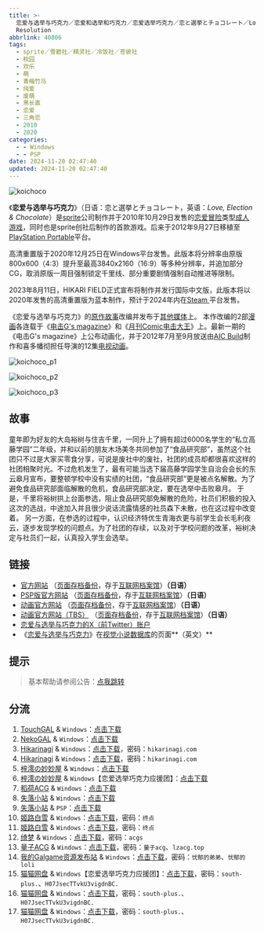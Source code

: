 ```yaml
---
title: >-
  恋爱与选举与巧克力／恋爱和选举和巧克力／恋爱选举巧克力／恋と選挙とチョコレート／Love, Elections, & Chocolate／高清版 High
  Resolution
abbrlink: 40806
tags:
  - sprite／雪碧社／精灵社／冷饭社／苍彼社
  - 校园
  - 欢乐
  - 萌
  - 青梅竹马
  - 纯爱
  - 废萌
  - 黑长直
  - 恋爱
  - 三角恋
  - 2010
  - 2020
categories:
  - - Windows
  - - PSP
date: 2024-11-20 02:47:40
updated: 2024-11-20 02:47:40
---
```


![koichoco](https://unpkg.com/galgame/img/koichoco.webp)

《**恋爱与选举与巧克力**》（日语：恋と選挙とチョコレート，英语：*Love, Election & Chocolate*）是[sprite](https://zh.wikipedia.org/wiki/Sprite_(遊戲品牌))公司制作并于2010年10月29日发售的[恋爱冒险](https://zh.wikipedia.org/wiki/戀愛冒險)类型[成人游戏](https://zh.wikipedia.org/wiki/日本成人遊戲)，同时也是sprite创社后制作的首款游戏。后来于2012年9月27日移植至[PlayStation Portable](https://zh.wikipedia.org/wiki/PlayStation_Portable)平台。

高清重置版于2020年12月25日在Windows平台发售。此版本将分辨率由原版800x600（4:3）提升至最高3840x2160（16:9）等多种分辨率，并追加部分CG，取消原版一周目强制锁定千里线、部分重要剧情强制自动推进等限制。

2023年8月11日，HIKARI FIELD正式宣布将制作并发行国际中文版，此版本将以2020年发售的高清重置版为蓝本制作，预计于2024年内在[Steam ](https://zh.wikipedia.org/wiki/Steam)平台发售。

《恋爱与选举与巧克力》的[原作故事](https://zh.wikipedia.org/wiki/原著)改编并发布于[其他媒体](https://zh.wikipedia.org/wiki/跨媒體製作)上。 本作改编的2部[漫画](https://zh.wikipedia.org/wiki/日本漫畫)各连载于《[电击G's magazine](https://zh.wikipedia.org/wiki/電擊G's_magazine)》和《[月刊Comic电击大王](https://zh.wikipedia.org/wiki/月刊Comic電擊大王)》上。最新一期的《电击G's magazine》上公布动画化，并于2012年7月至9月放送由[AIC Build](https://zh.wikipedia.org/wiki/動畫國際公司)制作和喜多幡彻担任导演的12集[电视动画](https://zh.wikipedia.org/wiki/日本電視動畫)。

<!-- more -->

![koichoco_p1](https://unpkg.com/galgame/img/koichoco_p1.webp)

![koichoco_p2](https://unpkg.com/galgame/img/koichoco_p2.webp)

![koichoco_p3](https://unpkg.com/galgame/img/koichoco_p3.webp)

## 故事

童年即为好友的大岛裕树与住吉千里，一同升上了拥有超过6000名学生的“私立高藤学园”二年级，并和以前的朋友木场美冬共同参加了“食品研究部”，虽然这个社团只不过是大家买零食分享，可说是废社中的废社，社团的成员却都很喜欢这样的社团相聚时光。不过危机发生了，最有可能当选下届高藤学园学生自治会会长的东云皋月宣布，要整顿学校中没有实绩的社团，“食品研究部”更是被点名解散。为了避免食品研究部面临解散的危机，食品研究部决定，要在选举中击败皋月。 于是，千里将裕树拱上台面参选，阻止食品研究部免解散的危险，社员们积极的投入这次的选战，中途加入并且很少说话流露情感的社员森下未散，也在这过程中改变着。 另一方面，在参选的过程中，认识经济特优生青海衣更与前学生会长毛利夜云，逐步发现学校的问题点。为了社团的存续，以及对于学校问题的改革，裕树决定与社员们一起，认真投入学生会选举。

## 链接

- [官方网站](https://koichoco.net/) （[页面存档备份](https://web.archive.org/web/20210124173853/https://koichoco.net/)，存于[互联网档案馆](https://zh.wikipedia.org/wiki/互联网档案馆)）**（日语）**
- [PSP版官方网站](http://d-game.dengeki.com/koichoco/) （[页面存档备份](https://web.archive.org/web/20120108114319/http://d-game.dengeki.com/koichoco/)，存于[互联网档案馆](https://zh.wikipedia.org/wiki/互联网档案馆)）**（日语）**
- [动画官方网站](http://www.koichoco.com/index.html) （[页面存档备份](https://web.archive.org/web/20210113214938/http://www.koichoco.com/index.html)，存于[互联网档案馆](https://zh.wikipedia.org/wiki/互联网档案馆)）**（日语）**
- [动画官方网站（TBS）](http://www.tbs.co.jp/anime/koichoco/) （[页面存档备份](https://web.archive.org/web/20201205031538/http://www.tbs.co.jp/anime/koichoco/)，存于[互联网档案馆](https://zh.wikipedia.org/wiki/互联网档案馆)）**（日语）**
- [恋爱与选举与巧克力的X（前Twitter）账户](https://twitter.com/koichoco_anime)
- 《[恋爱与选举与巧克力](https://vndb.org/v4028)》在[视觉小说数据库](https://zh.wikipedia.org/wiki/視覺小說數據庫)的页面**（英文）**

## 提示

> 基本帮助请参阅公告：[点我跳转](/p/announcement/)

## 分流

1. [TouchGAL](https://touchgal.net/) & `Windows`：[点击下载](https://pan.touchgal.net/s/LZJtZ)
2. [NekoGAL](https://www.nekogal.com/) & `Windows`：[点击下载](https://pan.nekogal.top/s/9J1CL)
3. [Hikarinagi](https://www.hikarinagi.com/) & `Windows`：[点击下载](https://pan.himoe.uk/s/vLnsj)，密码：`hikarinagi.com`
4. [Hikarinagi](https://www.hikarinagi.com/) & `Windows`：[点击下载](https://pan.himoe.uk/s/zpQ7Fp)，密码：`hikarinagi.com`
5. [梓澪の妙妙屋](https://zi0.cc/) & `Windows`：[点击下载](https://zi0.cc/d/%60%E3%80%90%E5%90%88%E9%9B%86%E7%B3%BB%E5%88%97%E3%80%91/%E6%B1%89%E5%8C%96galgame%E5%90%88%E9%9B%86/2024/02/%5Bsprite%20%26%20%E6%A0%AA%E5%BC%8F%E4%BC%9A%E7%A4%BE%E3%83%96%E3%83%AA%E3%83%83%E3%82%B8%5D%20%E6%81%8B%E3%81%A8%E9%81%B8%E6%8C%99%E3%81%A8%E3%83%81%E3%83%A7%E3%82%B3%E3%83%AC%E3%83%BC%E3%83%88%20%E6%81%8B%E7%88%B1%E9%80%89%E4%B8%BE%E5%B7%A7%E5%85%8B%E5%8A%9B%20%5B%E6%B1%89%E5%8C%96%E7%A1%AC%E7%9B%98%E7%89%88%5D.zip?sign=6ZHjVAEnejDoEaHhNXq5Ht7gn4YDLBXrbFYojdiuxBE=:0)
6. [梓澪の妙妙屋](https://zi0.cc/) & `Windows`【恋爱选举巧克力应援团】：[点击下载](https://zi0.cc/d/%60%E3%80%90%E5%90%88%E9%9B%86%E7%B3%BB%E5%88%97%E3%80%91/%E5%8D%97%2BGalGame%E6%B1%89%E5%8C%96%E5%8C%BA%E5%85%A8%E5%8C%BA%E8%B5%84%E6%BA%90%E5%A4%87%E4%BB%BD/1/21/%5Bsprite%5D%20%E6%81%8B%E3%81%A8%E9%81%B8%E6%8C%99%E3%81%A8%E3%83%81%E3%83%A7%E3%82%B3%E3%83%AC%E3%83%BC%E3%83%88%20%20%E6%81%8B%E7%88%B1%E4%B8%8E%E9%80%89%E4%B8%BE%E4%B8%8E%E5%B7%A7%E5%85%8B%E5%8A%9B%20%E6%B1%89%E5%8C%96%E7%A1%AC%E7%9B%98%E7%89%88%5B%E6%81%8B%E7%88%B1%E9%80%89%E4%B8%BE%E5%B7%A7%E5%85%8B%E5%8A%9B%E5%BA%94%E6%8F%B4%E5%9B%A2%5D.zip?sign=wSdqGHiqGJihuuPy_CxHl2wZvz9VZ4co3Gm-aEzQGs0=:0)
7. [稻荷ACG](https://amoebi.com/) & `Windows`：[点击下载](https://xpa.zrflie.pw/PC-2/Sprite%20Fairys/%E6%81%8B%E7%88%B1%E4%B8%8E%E9%80%89%E4%B8%BE%E4%B8%8E%E5%B7%A7%E5%85%8B%E5%8A%9B.7z)
8. [失落小站](https://www.shinnku.com/) & `Windows`：[点击下载](https://www.shinnku.com/api/download/0/win/%E6%81%8B%E7%88%B1%E4%B8%8E%E9%80%89%E4%B8%BE%E4%B8%8E%E5%B7%A7%E5%85%8B%E5%8A%9B.7z)
9. [失落小站](https://www.shinnku.com/) & `PSP`：[点击下载](https://www.shinnku.com/api/download/psp/pspch/201-300/%E6%81%8B%E7%88%B1%E4%B8%8E%E9%80%89%E4%B8%BE%E4%B8%8E%E5%B7%A7%E5%85%8B%E5%8A%9B%20%E6%90%BA%E5%B8%A6%E7%89%88[%E7%AE%80%20%E7%B9%81%E4%BD%93%E4%B8%AD%E6%96%870.9%E7%89%88][%E6%81%8B%E7%88%B1%E9%80%89%E4%B8%BE%E5%B7%A7%E5%85%8B%E5%8A%9B%E5%BA%94%E6%8F%B4%E5%9B%A2]/b-koichoco-chs.iso)
10. [姬路白雪](https://pan.jlbx.xyz/) & `Windows`：[点击下载](https://pan.jlbx.xyz/?s=%E6%81%8B%E7%88%B1%E9%80%89%E4%B8%BE%E5%B7%A7%E5%85%8B%E5%8A%9B)，密码：`终点`
11. [姬路白雪](https://pan.jlbx.xyz/) & `Windows`：[点击下载](https://pan.jlbx.xyz/?s=%E6%81%8B%E7%88%B1%E4%B8%8E%E9%80%89%E4%B8%BE%E4%B8%8E%E5%B7%A7%E5%85%8B%E5%8A%9B)，密码：`终点`
12. [绮梦](https://acgs.one/) & `Windows`：[点击下载](https://acgs.one/game/41.html)，密码：`acgs`
13. [量子ACG](https://lzacg.org/) & `Windows`：[点击下载](https://lzacg.org/589)，密码：`量子acg`、`lzacg.top`
14. [我的Galgame资源发布站](https://www.ttloli.com/) & `Windows`：[点击下载](https://www.ttloli.com/lianaiyuxuanjuyuqiaokeli.html)，密码：`忧郁的弟弟`、`忧郁的loli`
15. [猫猫网盘](https://pan.catcat.blog/) & `Windows`【恋爱选举巧克力应援团】：[点击下载](https://pan.catcat.blog/d/GalGame/SP%E5%90%8E%E7%AB%AF1%5BGalGame%E5%88%86%E5%8C%BA%5D/%E5%8D%97%2BGalGame%E6%B1%89%E5%8C%96%E5%8C%BA%E5%85%A8%E5%8C%BA%E5%A4%87%E4%BB%BD%E5%90%88%E9%9B%86%5B%E9%87%8D%E5%8E%8B%5D-%E7%A6%BB%E6%95%A3/%E7%AC%AC%E4%B8%80%E8%BD%AE-Part2/Others/%5Bsprite%5D%20%E6%81%8B%E3%81%A8%E9%81%B8%E6%8C%99%E3%81%A8%E3%83%81%E3%83%A7%E3%82%B3%E3%83%AC%E3%83%BC%E3%83%88%20%20%E6%81%8B%E7%88%B1%E4%B8%8E%E9%80%89%E4%B8%BE%E4%B8%8E%E5%B7%A7%E5%85%8B%E5%8A%9B%20%E6%B1%89%E5%8C%96%E7%A1%AC%E7%9B%98%E7%89%88%5B%E6%81%8B%E7%88%B1%E9%80%89%E4%B8%BE%E5%B7%A7%E5%85%8B%E5%8A%9B%E5%BA%94%E6%8F%B4%E5%9B%A2%5D/%5Bsprite%5D%20%E6%81%8B%E3%81%A8%E9%81%B8%E6%8C%99%E3%81%A8%E3%83%81%E3%83%A7%E3%82%B3%E3%83%AC%E3%83%BC%E3%83%88%20%20%E6%81%8B%E7%88%B1%E4%B8%8E%E9%80%89%E4%B8%BE%E4%B8%8E%E5%B7%A7%E5%85%8B%E5%8A%9B%20%E6%B1%89%E5%8C%96%E7%A1%AC%E7%9B%98%E7%89%88%5B%E6%81%8B%E7%88%B1%E9%80%89%E4%B8%BE%E5%B7%A7%E5%85%8B%E5%8A%9B%E5%BA%94%E6%8F%B4%E5%9B%A2%5D.rar)，密码：`south-plus.`、`H07JsecTTvkU3vigdnBC.`
16. [猫猫网盘](https://pan.catcat.blog/) & `Windows`：[点击下载](https://pan.catcat.blog/d/GalGame/SP%E5%90%8E%E7%AB%AF1%5BGalGame%E5%88%86%E5%8C%BA%5D/%E6%B1%89%E5%8C%96%E6%B8%B8%E6%88%8F%E6%9C%88%E4%BB%BD%E5%90%88%E9%9B%86-%E7%A6%BB%E6%95%A3/2024%E5%B9%B4%E6%B1%89%E5%8C%96%E5%90%88%E9%9B%86/02/%E6%97%A7%E6%B1%89%E5%8C%96%E4%BD%9C%E5%93%81/%5Bsprite%20%26%20%E6%A0%AA%E5%BC%8F%E4%BC%9A%E7%A4%BE%E3%83%96%E3%83%AA%E3%83%83%E3%82%B8%5D%20%E6%81%8B%E3%81%A8%E9%81%B8%E6%8C%99%E3%81%A8%E3%83%81%E3%83%A7%E3%82%B3%E3%83%AC%E3%83%BC%E3%83%88%20%E6%81%8B%E7%88%B1%E9%80%89%E4%B8%BE%E5%B7%A7%E5%85%8B%E5%8A%9B%20%5B%E6%B1%89%E5%8C%96%E7%A1%AC%E7%9B%98%E7%89%88%5D/%5Bsprite%20%26%20%E6%A0%AA%E5%BC%8F%E4%BC%9A%E7%A4%BE%E3%83%96%E3%83%AA%E3%83%83%E3%82%B8%5D%20%E6%81%8B%E3%81%A8%E9%81%B8%E6%8C%99%E3%81%A8%E3%83%81%E3%83%A7%E3%82%B3%E3%83%AC%E3%83%BC%E3%83%88%20%E6%81%8B%E7%88%B1%E9%80%89%E4%B8%BE%E5%B7%A7%E5%85%8B%E5%8A%9B%20%5B%E6%B1%89%E5%8C%96%E7%A1%AC%E7%9B%98%E7%89%88%5D.rar)，密码：`south-plus.`、`H07JsecTTvkU3vigdnBC.`
17. [猫猫网盘](https://pan.catcat.blog/) & `Windows`：[点击下载](https://pan.catcat.blog/d/GalGame/SP%E5%90%8E%E7%AB%AF1%5BGalGame%E5%88%86%E5%8C%BA%5D/%E7%BB%88%E7%82%B9%E6%B1%89%E5%8C%96%E9%87%8D%E6%95%B4v2%E7%89%88-%E7%A6%BB%E6%95%A3/%E6%9C%AC%E4%BD%93-Part1/%5Bsprite%20%26%20%E6%A0%AA%E5%BC%8F%E4%BC%9A%E7%A4%BE%E3%83%96%E3%83%AA%E3%83%83%E3%82%B8%5D%20%E6%81%8B%E3%81%A8%E9%81%B8%E6%8C%99%E3%81%A8%E3%83%81%E3%83%A7%E3%82%B3%E3%83%AC%E3%83%BC%E3%83%88%20%E6%81%8B%E7%88%B1%E9%80%89%E4%B8%BE%E5%B7%A7%E5%85%8B%E5%8A%9B.rar)，密码：`south-plus.`、`H07JsecTTvkU3vigdnBC.`

